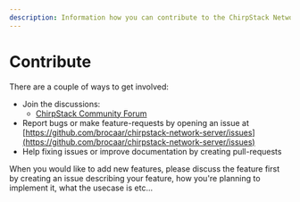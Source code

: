 ```yaml
---
description: Information how you can contribute to the ChirpStack Network Server component.
---
```


# Contribute

There are a couple of ways to get involved:

* Join the discussions:
	* [ChirpStack Community Forum](https://forum.chirpstack.io)
* Report bugs or make feature-requests by opening an issue at [https://github.com/brocaar/chirpstack-network-server/issues](https://github.com/brocaar/chirpstack-network-server/issues)
* Help fixing issues or improve documentation by creating pull-requests

When you would like to add new features, please discuss the feature first
by creating an issue describing your feature, how you're planning to implement
it, what the usecase is etc...
